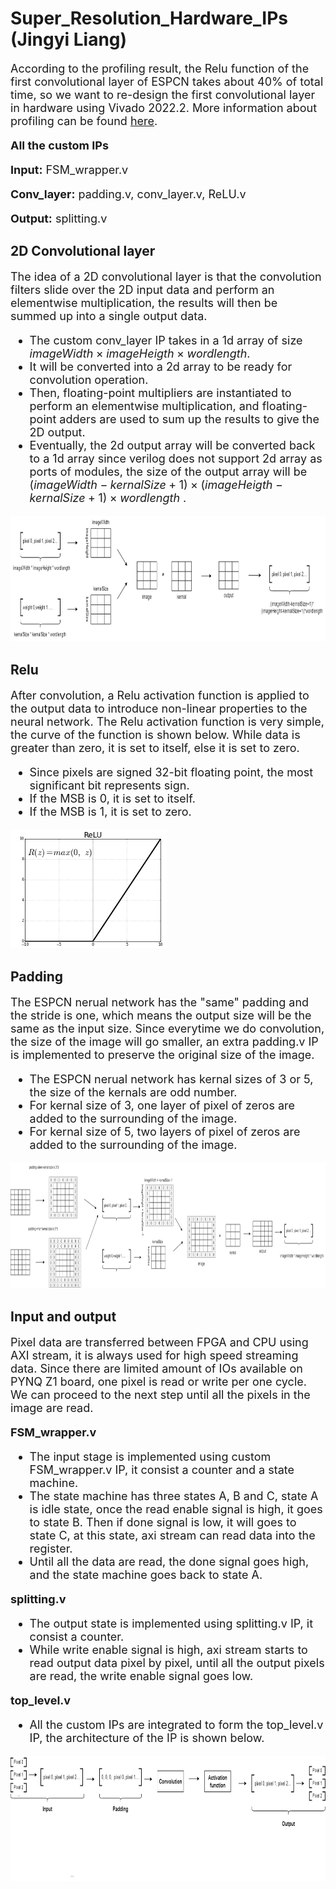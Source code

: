 # Super_Resolution_Hardware_IPs (Jingyi Liang)

<font size = 4>

According to the profiling result, the Relu function of the first convolutional layer of ESPCN takes about 40% of total time, so we want to re-design the first convolutional layer in hardware using Vivado 2022.2. More information about profiling can be found [here](https://github.com/Terrortorpe/FPGA-Consultancy/tree/clean/Super_Resolution_Methods). 


**All the custom IPs**
 
**Input:** FSM_wrapper.v
 
**Conv_layer:** padding.v, conv_layer.v, ReLU.v
 
**Output:** splitting.v
 

</font>


## 2D Convolutional layer

<font size = 4>
 
The idea of a 2D convolutional layer is that the convolution filters slide over the 2D input data and perform an elementwise multiplication, the results will then be summed up into a single output data. 

- The custom conv_layer IP takes in a 1d array of size $imageWidth\times imageHeigth\times wordlength$.
- It will be converted into a 2d array to be ready for convolution operation.
- Then, floating-point multipliers are instantiated to perform an elementwise multiplication, and floating-point adders are used to sum up the results to give the 2D output. 
- Eventually, the 2d output array will be converted back to a 1d array since verilog does not support 2d array as ports of modules, the size of the output array will be $(imageWidth-kernalSize+1)\times (imageHeigth-kernalSize+1)\times wordlength$ .

</font>

<img src="conv_pic.png" width="800" height="200" /> 

## Relu

<font size = 4>

After convolution, a Relu activation function is applied to the output data to introduce non-linear properties to the neural network. The Relu activation function is very simple, the curve of the function is shown below. While data is greater than zero, it is set to itself, else it is set to zero.  

- Since pixels are signed 32-bit floating point, the most significant bit represents sign.
- If the MSB is 0, it is set to itself.
- If the MSB is 1, it is set to zero.

</font>

<img src="Relu.png" width="250" height="190" /> 

## Padding

<font size = 4>

The ESPCN nerual network has the "same" padding and the stride is one, which means the output size will be the same as the input size. Since everytime we do convolution, the size of the image will go smaller, an extra padding.v IP is implemented to preserve the original size of the image.

- The ESPCN nerual network has kernal sizes of 3 or 5, the size of the kernals are odd number.
- For kernal size of 3, one layer of pixel of zeros are added to the surrounding of the image. 
- For kernal size of 5, two layers of pixel of zeros are added to the surrounding of the image.
 
 <img src="padding_pic2.png" width="900" height="200" /> 

</font>

## Input and output

<font size = 4>

Pixel data are transferred between FPGA and CPU using AXI stream, it is always used for high speed streaming data. Since there are limited amount of IOs available on PYNQ Z1 board, one pixel is read or write per one cycle. We can proceed to the next step until all the pixels in the image are read. 

**FSM_wrapper.v**

- The input stage is implemented using custom FSM_wrapper.v IP, it consist a counter and a state machine. 
- The state machine has three states A, B and C, state A is idle state, once the read enable signal is high, it goes to state B. Then if done signal is low, it will goes to state C, at this state, axi stream can read data into the register.
- Until all the data are read, the done signal goes high, and the state machine goes back to state A.

**splitting.v**

- The output state is implemented using splitting.v IP, it consist a counter.
- While write enable signal is high, axi stream starts to read output data pixel by pixel, until all the output pixels are read, the write enable signal goes low.

**top_level.v**
 
- All the custom IPs are integrated to form the top_level.v IP, the architecture of the IP is shown below.
 
<img src="hw_flow.png" width="900" height="200" /> 

</font>



